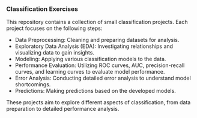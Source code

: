 ### Classification Exercises

This repository contains a collection of small classification projects. Each project focuses on the following steps:

* Data Preprocessing: Cleaning and preparing datasets for analysis.
* Exploratory Data Analysis (EDA): Investigating relationships and visualizing data to gain insights.
* Modeling: Applying various classification models to the data.
* Performance Evaluation: Utilizing ROC curves, AUC, precision-recall curves, and learning curves to evaluate model performance.
* Error Analysis: Conducting detailed error analysis to understand model shortcomings.
* Predictions: Making predictions based on the developed models.

These projects aim to explore different aspects of classification, from data preparation to detailed performance analysis.
